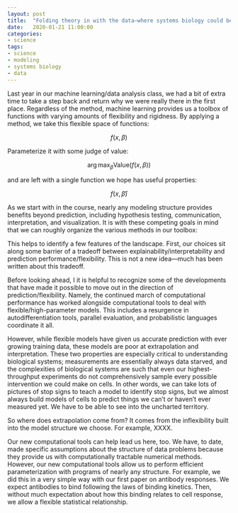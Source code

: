 ```yaml
---
layout: post
title:  "Folding theory in with the data—where systems biology could be headed"
date:   2020-01-21 11:00:00
categories:
- science
tags:
- science
- modeling
- systems biology
- data
---
```


Last year in our machine learning/data analysis class, we had a bit of extra time to take a step back and return why we were really there in the first place. Regardless of the method, machine learning provides us a toolbox of functions with varying amounts of flexibility and rigidness. By applying a method, we take this flexible space of functions:

$$ f(x, \beta) $$

Parameterize it with some judge of value:

$$ \arg\max_{\beta} \textrm{Value}(f(x, \beta)) $$

and are left with a single function we hope has useful properties:

$$ f(x, \hat{\beta}) $$

As we start with in the course, nearly any modeling structure provides benefits beyond prediction, including hypothesis testing, communication, interpretation, and visualization. It is with these competing goals in mind that we can roughly organize the various methods in our toolbox:




This helps to identify a few features of the landscape. First, our choices sit along some barrier of a tradeoff between explainability/interpretability and prediction performance/flexibility. This is not a new idea—much has been written about this tradeoff. 




Before looking ahead, I it is helpful to recognize some of the developments that have made it possible to move out in the direction of prediction/flexibility. Namely, the continued march of computational performance has worked alongside computational tools to deal with flexible/high-parameter models. This includes a resurgence in autodifferentiation tools, parallel evaluation, and probabilistic languages coordinate it all.


However, while flexible models have given us accurate prediction with ever growing training data, these models are poor at extrapolation and interpretation. These two properties are especially critical to understanding biological systems; measurements are essentially always data starved, and the complexities of biological systems are such that even our highest-throughput experiments do not comprehensively sample every possible intervention we could make on cells. In other words, we can take lots of pictures of stop signs to teach a model to identify stop signs, but we almost always build models of cells to predict things we can’t or haven’t ever measured yet. We have to be able to see into the uncharted territory.


So where does extrapolation come from? It comes from the inflexibility built into the model structure we choose. For example, XXXX.

Our new computational tools can help lead us here, too. We have, to date, made specific assumptions about the structure of data problems because they provide us with computationally tractable numerical methods. However, our new computational tools allow us to perform efficient parameterization with programs of nearly any structure. For example, we did this in a very simple way with our first paper on antibody responses. We expect antibodies to bind following the laws of binding kinetics. Then, without much expectation about how this binding relates to cell response, we allow a flexible statistical relationship. 

